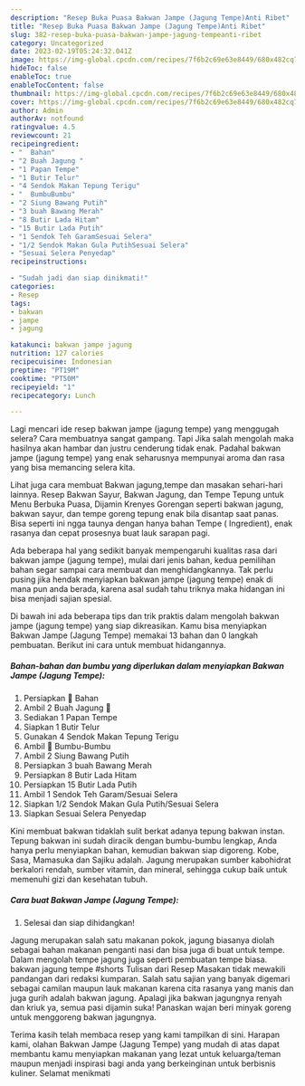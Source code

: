 ```yaml
---
description: "Resep Buka Puasa Bakwan Jampe (Jagung Tempe)Anti Ribet"
title: "Resep Buka Puasa Bakwan Jampe (Jagung Tempe)Anti Ribet"
slug: 382-resep-buka-puasa-bakwan-jampe-jagung-tempeanti-ribet
category: Uncategorized
date: 2023-02-19T05:24:32.041Z
image: https://img-global.cpcdn.com/recipes/7f6b2c69e63e8449/680x482cq70/bakwan-jampe-jagung-tempe-foto-resep-utama.jpg
hideToc: false
enableToc: true
enableTocContent: false
thumbnail: https://img-global.cpcdn.com/recipes/7f6b2c69e63e8449/680x482cq70/bakwan-jampe-jagung-tempe-foto-resep-utama.jpg
cover: https://img-global.cpcdn.com/recipes/7f6b2c69e63e8449/680x482cq70/bakwan-jampe-jagung-tempe-foto-resep-utama.jpg
author: Admin
authorAv: notfound
ratingvalue: 4.5
reviewcount: 21
recipeingredient:
- "  Bahan"
- "2 Buah Jagung "
- "1 Papan Tempe"
- "1 Butir Telur"
- "4 Sendok Makan Tepung Terigu"
- "  BumbuBumbu"
- "2 Siung Bawang Putih"
- "3 buah Bawang Merah"
- "8 Butir Lada Hitam"
- "15 Butir Lada Putih"
- "1 Sendok Teh GaramSesuai Selera"
- "1/2 Sendok Makan Gula PutihSesuai Selera"
- "Sesuai Selera Penyedap"
recipeinstructions:

- "Sudah jadi dan siap dinikmati!"
categories:
- Resep
tags:
- bakwan
- jampe
- jagung

katakunci: bakwan jampe jagung 
nutrition: 127 calories
recipecuisine: Indonesian
preptime: "PT19M"
cooktime: "PT50M"
recipeyield: "1"
recipecategory: Lunch

---
```



Lagi mencari ide resep bakwan jampe (jagung tempe) yang menggugah selera? Cara membuatnya sangat gampang. Tapi Jika salah mengolah maka hasilnya akan hambar dan justru cenderung tidak enak. Padahal bakwan jampe (jagung tempe) yang enak seharusnya mempunyai aroma dan rasa yang bisa memancing selera kita.


Lihat juga cara membuat Bakwan jagung,tempe dan masakan sehari-hari lainnya. Resep Bakwan Sayur, Bakwan Jagung, dan Tempe Tepung untuk Menu Berbuka Puasa, Dijamin Krenyes Gorengan seperti bakwan jagung, bakwan sayur, dan tempe goreng tepung enak bila disantap saat panas. Bisa seperti ini ngga taunya dengan hanya bahan Tempe ( Ingredient), enak rasanya dan cepat prosesnya buat lauk sarapan pagi.

Ada beberapa hal yang sedikit banyak mempengaruhi kualitas rasa dari bakwan jampe (jagung tempe), mulai dari jenis bahan, kedua pemilihan bahan segar sampai cara membuat dan menghidangkannya. Tak perlu pusing jika hendak menyiapkan bakwan jampe (jagung tempe) enak di mana pun anda berada, karena asal sudah tahu triknya maka hidangan ini bisa menjadi sajian spesial.


Di bawah ini ada beberapa tips dan trik praktis dalam mengolah bakwan jampe (jagung tempe) yang siap dikreasikan. Kamu bisa menyiapkan Bakwan Jampe (Jagung Tempe) memakai 13 bahan dan 0 langkah pembuatan. Berikut ini cara untuk membuat hidangannya.

<!--inarticleads1-->

##### Bahan-bahan dan bumbu yang diperlukan dalam menyiapkan Bakwan Jampe (Jagung Tempe):

1. Persiapkan  📝 Bahan
1. Ambil 2 Buah Jagung 🌽
1. Sediakan 1 Papan Tempe
1. Siapkan 1 Butir Telur
1. Gunakan 4 Sendok Makan Tepung Terigu
1. Ambil  📝 Bumbu-Bumbu
1. Ambil 2 Siung Bawang Putih
1. Persiapkan 3 buah Bawang Merah
1. Persiapkan 8 Butir Lada Hitam
1. Persiapkan 15 Butir Lada Putih
1. Ambil 1 Sendok Teh Garam/Sesuai Selera
1. Siapkan 1/2 Sendok Makan Gula Putih/Sesuai Selera
1. Siapkan Sesuai Selera Penyedap


Kini membuat bakwan tidaklah sulit berkat adanya tepung bakwan instan. Tepung bakwan ini sudah diracik dengan bumbu-bumbu lengkap, Anda hanya perlu menyiapkan bahan, kemudian bakwan siap digoreng. Kobe, Sasa, Mamasuka dan Sajiku adalah. Jagung merupakan sumber kabohidrat berkalori rendah, sumber vitamin, dan mineral, sehingga cukup baik untuk memenuhi gizi dan kesehatan tubuh. 

<!--inarticleads2-->

##### Cara buat Bakwan Jampe (Jagung Tempe):


1. Selesai dan siap dihidangkan!

Jagung merupakan salah satu makanan pokok, jagung biasanya diolah sebagai bahan makanan penganti nasi dan bisa juga di buat untuk tempe. Dalam mengolah tempe jagung juga seperti pembuatan tempe biasa. bakwan jagung tempe #shorts Tulisan dari Resep Masakan tidak mewakili pandangan dari redaksi kumparan. Salah satu sajian yang banyak digemari sebagai camilan maupun lauk makanan karena cita rasanya yang manis dan juga gurih adalah bakwan jagung. Apalagi jika bakwan jagungnya renyah dan kriuk ya, semua pasi dijamin suka! Panaskan wajan beri minyak goreng untuk menggoreng bakwan jagungnya. 

Terima kasih telah membaca resep yang kami tampilkan di sini. Harapan kami, olahan Bakwan Jampe (Jagung Tempe) yang mudah di atas dapat membantu kamu menyiapkan makanan yang lezat untuk keluarga/teman maupun menjadi inspirasi bagi anda yang berkeinginan untuk berbisnis kuliner. Selamat menikmati
